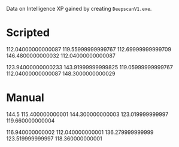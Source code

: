 Data on Intelligence XP gained by creating `DeepscanV1.exe`.

# Scripted

112.04000000000087
119.55999999999767
112.69999999999709
146.4800000000032
112.04000000000087

123.94000000000233
143.91999999999825
119.05999999999767
112.04000000000087
148.3000000000029


# Manual

144.5
115.400000000001
144.300000000003
123.019999999997
119.660000000004

116.940000000002
112.040000000001
136.279999999999
123.519999999997
118.360000000001
